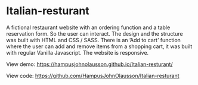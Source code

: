 # Italian-resturant

A fictional restaurant website with an ordering function and a table reservation form. So the user can interact. The design and the structure was built with HTML and CSS / SASS. There is an ’Add to cart’ function  where the user can add and remove items from a shopping cart, it was built with regular Vanilla Javascript. The website is responsive.

View demo: 
https://hampusjohnolausson.github.io/Italian-resturant/

View code:
https://github.com/HampusJohnOlausson/Italian-resturant